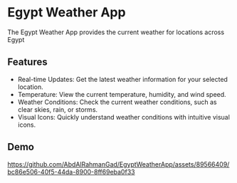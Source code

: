 # Egypt Weather App 

The Egypt Weather App provides the current weather for locations across Egypt
## Features
- Real-time Updates: Get the latest weather information for your selected location.
- Temperature: View the current temperature, humidity, and wind speed.
- Weather Conditions: Check the current weather conditions, such as clear skies, rain, or storms.
- Visual Icons: Quickly understand weather conditions with intuitive visual icons.
## Demo
https://github.com/AbdAlRahmanGad/EgyptWeatherApp/assets/89566409/bc86e506-40f5-44da-8900-8ff69eba0f33

